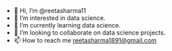- 👋 Hi, I’m @reetasharma11
- 👀 I’m interested in data science.
- 🌱 I’m currently learning data science.
- 💞️ I’m looking to collaborate on data science projects.
- 📫 How to reach me reetasharma1891@gmail.com

<!---
reetasharma11/reetasharma11 is a ✨ special ✨ repository because its `README.md` (this file) appears on your GitHub profile.
You can click the Preview link to take a look at your changes.
--->

